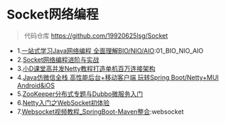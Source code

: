 # Socket网络编程 

> 代码仓库 https://github.com/19920625lsg/Socket

+ 1.[一站式学习Java网络编程 全面理解BIO/NIO/AIO](https://coding.imooc.com/learn/list/381.html):01_BIO_NIO_AIO
+ 2.[Socket网络编程进阶与实战](https://coding.imooc.com/learn/list/286.html)
+ 3.[小D课堂高并发Netty教程打造单机百万连接架构](https://edu.51cto.com/course/18857.html)
+ 4.[Java仿微信全栈 高性能后台+移动客户端 玩转Spring Boot/Netty+MUI Android&iOS](https://coding.imooc.com/class/261.html)
+ 5.[ZooKeeper分布式专题与Dubbo微服务入门](https://coding.imooc.com/learn/list/201.html)
+ 6.[Netty入门之WebSocket初体验](https://www.imooc.com/learn/941)
+ 7.[Websocket视频教程_SpringBoot-Maven整合](http://edu.51cto.com/course/13306.html):websocket
